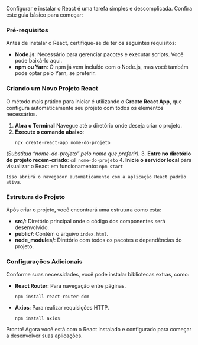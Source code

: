 Configurar e instalar o React é uma tarefa simples e descomplicada. Confira este guia básico para começar:

### **Pré-requisitos**

Antes de instalar o React, certifique-se de ter os seguintes requisitos:

- **Node.js**: Necessário para gerenciar pacotes e executar scripts. Você pode baixá-lo aqui.
- **npm ou Yarn**: O npm já vem incluído com o Node.js, mas você também pode optar pelo Yarn, se preferir.

### **Criando um Novo Projeto React**

O método mais prático para iniciar é utilizando o **Create React App**, que configura automaticamente seu projeto com todos os elementos necessários.

1. **Abra o Terminal** Navegue até o diretório onde deseja criar o projeto.
2. **Execute o comando abaixo**:
    ```
    npx create-react-app nome-do-projeto
    ```
_(Substitua “nome-do-projeto” pelo nome que preferir)._
3. **Entre no diretório do projeto recém-criado**:
    ```
    cd nome-do-projeto
    ```
4. **Inicie o servidor local** para visualizar o React em funcionamento:
    ```
    npm start
    ```

    Isso abrirá o navegador automaticamente com a aplicação React padrão ativa.

### **Estrutura do Projeto**

Após criar o projeto, você encontrará uma estrutura como esta:
- **src/**: Diretório principal onde o código dos componentes será desenvolvido.
- **public/**: Contém o arquivo `index.html`.
- **node_modules/**: Diretório com todos os pacotes e dependências do projeto.

### **Configurações Adicionais**

Conforme suas necessidades, você pode instalar bibliotecas extras, como:
- **React Router**: Para navegação entre páginas.
    ```
    npm install react-router-dom
    ```
- **Axios**: Para realizar requisições HTTP.
    ```
    npm install axios
    ```

Pronto! Agora você está com o React instalado e configurado para começar a desenvolver suas aplicações.